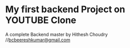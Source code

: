 # My first backend Project on YOUTUBE Clone


A complete Backend master by Hithesh Choudry
//bcbeereshkumar@gmail.com